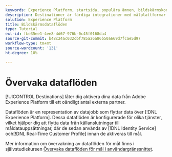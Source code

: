 ```yaml
---
keywords: Experience Platform, startsida, populära ämnen, bildskärmskonton, övervaka dataflöden, dataflöden, destinationer
description: Destinationer är färdiga integrationer med målplattformar som möjliggör smidig aktivering av data från Adobe Experience Platform. Du kan använda mål för att aktivera dina kända och okända data för marknadsföringskampanjer över flera kanaler, e-postkampanjer, riktad reklam och många andra användningsområden.
solution: Experience Platform
title: Bildskärmsdataflöden
type: Tutorial
exl-id: fbe35ee1-4ee8-4d67-976b-0c45f0168da4
source-git-commit: b48c24ac032cbf785a26a86b50a669d7fcae5d97
workflow-type: tm+mt
source-wordcount: '131'
ht-degree: 18%

---
```


# Övervaka dataflöden

[!UICONTROL Destinations] låter dig aktivera dina data från Adobe Experience Platform till ett oändligt antal externa partner.

Dataflöden är en representation av datajobb som flyttar data över [!DNL Experience Platform]. Dessa dataflöden är konfigurerade för olika tjänster, vilket hjälper dig att flytta data från källanslutningar till måldatauppsättningar, där de sedan används av [!DNL Identity Service] och[!DNL Real-Time Customer Profile] innan de aktiveras till mål.

Mer information om övervakning av dataflöden för mål finns i självstudiekursen [Övervaka dataflöden för mål i användargränssnittet](../../dataflows/ui/monitor-destinations.md).
